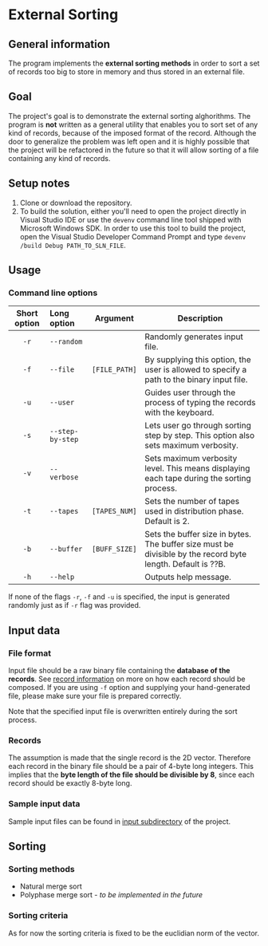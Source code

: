 # External Sorting

## General information
The program implements the **external sorting methods** in order to sort a set of records too big to store in memory and thus stored in an external file.

## Goal
The project's goal is to demonstrate the external sorting alghorithms. The program is **not** written as a general utility that enables you to sort set of any kind of records, because of the imposed format of the record. Although the door to generalize the problem was left open and it is highly possible that the project will be refactored in the future so that it will allow sorting of a file containing any kind of records.

## Setup notes
1. Clone or download the repository.
2. To build the solution, either you'll need to open the project directly in Visual Studio IDE or use the `devenv` command line tool shipped with Microsoft Windows SDK. In order to use this tool to build the project, open the Visual Studio Developer Command Prompt and type `devenv /build Debug PATH_TO_SLN_FILE`.

## Usage

### Command line options
| Short option | Long option      | Argument      | Description                                                                                                 |
|:------------:|:-----------------|:-------------:|-------------------------------------------------------------------------------------------------------------|
| `-r`         | `--random`       |               | Randomly generates input file.                                                                              |
| `-f`         | `--file`         | `[FILE_PATH]` | By supplying this option, the user is allowed to specify a path to the binary input file.                   |
| `-u`         | `--user`         |               | Guides user through the process of typing the records with the keyboard.                                    |
| `-s`         | `--step-by-step` |               | Lets user go through sorting step by step. This option also sets maximum verbosity.                         |
| `-v`         | `--verbose`      |               | Sets maximum verbosity level. This means displaying each tape during the sorting process.                   |
| `-t`         | `--tapes`        | `[TAPES_NUM]` | Sets the number of tapes used in distribution phase. Default is 2.                                          |
| `-b`         | `--buffer`       | `[BUFF_SIZE]` | Sets the buffer size in bytes. The buffer size must be divisible by the record byte length. Default is ??B. |
| `-h`         | `--help`         |               | Outputs help message.                                                                                       |

If none of the flags `-r`, `-f` and `-u` is specified, the input is generated randomly just as if `-r` flag was provided.

## Input data

### File format

Input file should be a raw binary file containing the **database of the records**. See [record information](###Records) on more on how each record should be composed.
If you are using `-f` option and supplying your hand-generated file, please make sure your file is prepared correctly.

Note that the specified input file is overwritten entirely during the sort process.

### Records
The assumption is made that the single record is the 2D vector. Therefore each record in the binary file should be a pair of 4-byte long integers. This implies that the **byte length of the file should be divisible by 8**, since each record should be exactly 8-byte long.

### Sample input data
Sample input files can be found in [input subdirectory](sorting/input) of the project.

## Sorting

### Sorting methods

* Natural merge sort
* Polyphase merge sort - *to be implemented in the future*

### Sorting criteria
As for now the sorting criteria is fixed to be the euclidian norm of the vector.

